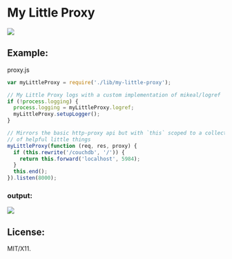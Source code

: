 # My Little Proxy

![](https://raw.github.com/jesusabdullah/my-little-proxy/master/img/mlp.web.png)

## Example:

proxy.js

```js
var myLittleProxy = require('./lib/my-little-proxy');

// My Little Proxy logs with a custom implementation of mikeal/logref
if (!process.logging) {
  process.logging = myLittleProxy.logref;
  myLittleProxy.setupLogger();
}

// Mirrors the basic http-proxy api but with `this` scoped to a collection
// of helpful little things
myLittleProxy(function (req, res, proxy) {
  if (this.rewrite('/couchdb', '/')) {
    return this.forward('localhost', 5984);
  }
  this.end();
}).listen(8000);
```

### output:

![](https://raw.github.com/jesusabdullah/my-little-proxy/master/img/screenie.png)

## License:

MIT/X11.
